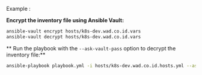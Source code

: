Example :

**Encrypt the inventory file using Ansible Vault:**
```sh
ansible-vault encrypt hosts/k8s-dev.wad.co.id.vars
ansible-vault decrypt hosts/k8s-dev.wad.co.id.vars
```

** Run the playbook with the `--ask-vault-pass` option to decrypt the inventory file:**
```sh
ansible-playbook playbook.yml -i hosts/k8s-dev.wad.co.id.hosts.yml --ask-vault-pass -e "@hosts/k8s-dev.wad.co.id.vars.yml" -e install_docker=true
```
